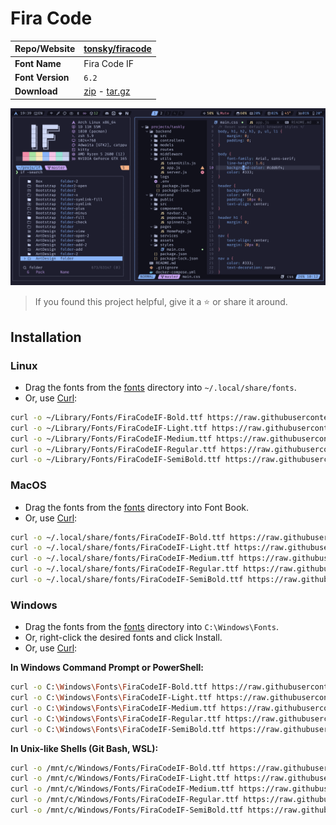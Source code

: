 <!-- SHORTCUT REFERENCE LINKS -->

[zip]: https://github.com/iconicFonts/if/releases/download/v1.1.0/Fira_Code.zip
[tar]: https://github.com/iconicFonts/if/releases/download/v1.1.0/Fira_Code.tar.gz
[url]: https://github.com/tonsky/firacode

# Fira Code

| Repo/Website     | [tonsky/firacode][url]     |
| :--------------- | :------------------------- |
| **Font Name**    | Fira Code IF               |
| **Font Version** | `6.2`                      |
| **Download**     | [zip][zip] - [tar.gz][tar] |

![Font preview](preview.png)

> If you found this project helpful, give it a :star: or share it around.

## Installation

### Linux

- Drag the fonts from the [fonts](fonts) directory into `~/.local/share/fonts`.
- Or, use [Curl](https://github.com/curl/curl):

```sh
curl -o ~/Library/Fonts/FiraCodeIF-Bold.ttf https://raw.githubusercontent.com/iconicFonts/if/main/fonts/patched/Fira_Code/fonts/FiraCodeIF-Bold.ttf
curl -o ~/Library/Fonts/FiraCodeIF-Light.ttf https://raw.githubusercontent.com/iconicFonts/if/main/fonts/patched/Fira_Code/fonts/FiraCodeIF-Light.ttf
curl -o ~/Library/Fonts/FiraCodeIF-Medium.ttf https://raw.githubusercontent.com/iconicFonts/if/main/fonts/patched/Fira_Code/fonts/FiraCodeIF-Medium.ttf
curl -o ~/Library/Fonts/FiraCodeIF-Regular.ttf https://raw.githubusercontent.com/iconicFonts/if/main/fonts/patched/Fira_Code/fonts/FiraCodeIF-Regular.ttf
curl -o ~/Library/Fonts/FiraCodeIF-SemiBold.ttf https://raw.githubusercontent.com/iconicFonts/if/main/fonts/patched/Fira_Code/fonts/FiraCodeIF-SemiBold.ttf
```

### MacOS

- Drag the fonts from the [fonts](fonts) directory into Font Book.
- Or, use [Curl](https://github.com/curl/curl):

```sh
curl -o ~/.local/share/fonts/FiraCodeIF-Bold.ttf https://raw.githubusercontent.com/iconicFonts/if/main/fonts/patched/Fira_Code/fonts/FiraCodeIF-Bold.ttf
curl -o ~/.local/share/fonts/FiraCodeIF-Light.ttf https://raw.githubusercontent.com/iconicFonts/if/main/fonts/patched/Fira_Code/fonts/FiraCodeIF-Light.ttf
curl -o ~/.local/share/fonts/FiraCodeIF-Medium.ttf https://raw.githubusercontent.com/iconicFonts/if/main/fonts/patched/Fira_Code/fonts/FiraCodeIF-Medium.ttf
curl -o ~/.local/share/fonts/FiraCodeIF-Regular.ttf https://raw.githubusercontent.com/iconicFonts/if/main/fonts/patched/Fira_Code/fonts/FiraCodeIF-Regular.ttf
curl -o ~/.local/share/fonts/FiraCodeIF-SemiBold.ttf https://raw.githubusercontent.com/iconicFonts/if/main/fonts/patched/Fira_Code/fonts/FiraCodeIF-SemiBold.ttf
```

### Windows

- Drag the fonts from the [fonts](fonts) directory into `C:\Windows\Fonts`.
- Or, right-click the desired fonts and click Install.
- Or, use [Curl](https://github.com/curl/curl):

**In Windows Command Prompt or PowerShell:**

```sh
curl -o C:\Windows\Fonts\FiraCodeIF-Bold.ttf https://raw.githubusercontent.com/iconicFonts/if/main/fonts/patched/Fira_Code/fonts/FiraCodeIF-Bold.ttf
curl -o C:\Windows\Fonts\FiraCodeIF-Light.ttf https://raw.githubusercontent.com/iconicFonts/if/main/fonts/patched/Fira_Code/fonts/FiraCodeIF-Light.ttf
curl -o C:\Windows\Fonts\FiraCodeIF-Medium.ttf https://raw.githubusercontent.com/iconicFonts/if/main/fonts/patched/Fira_Code/fonts/FiraCodeIF-Medium.ttf
curl -o C:\Windows\Fonts\FiraCodeIF-Regular.ttf https://raw.githubusercontent.com/iconicFonts/if/main/fonts/patched/Fira_Code/fonts/FiraCodeIF-Regular.ttf
curl -o C:\Windows\Fonts\FiraCodeIF-SemiBold.ttf https://raw.githubusercontent.com/iconicFonts/if/main/fonts/patched/Fira_Code/fonts/FiraCodeIF-SemiBold.ttf
```

**In Unix-like Shells (Git Bash, WSL):**

```sh
curl -o /mnt/c/Windows/Fonts/FiraCodeIF-Bold.ttf https://raw.githubusercontent.com/iconicFonts/if/main/fonts/patched/Fira_Code/fonts/FiraCodeIF-Bold.ttf
curl -o /mnt/c/Windows/Fonts/FiraCodeIF-Light.ttf https://raw.githubusercontent.com/iconicFonts/if/main/fonts/patched/Fira_Code/fonts/FiraCodeIF-Light.ttf
curl -o /mnt/c/Windows/Fonts/FiraCodeIF-Medium.ttf https://raw.githubusercontent.com/iconicFonts/if/main/fonts/patched/Fira_Code/fonts/FiraCodeIF-Medium.ttf
curl -o /mnt/c/Windows/Fonts/FiraCodeIF-Regular.ttf https://raw.githubusercontent.com/iconicFonts/if/main/fonts/patched/Fira_Code/fonts/FiraCodeIF-Regular.ttf
curl -o /mnt/c/Windows/Fonts/FiraCodeIF-SemiBold.ttf https://raw.githubusercontent.com/iconicFonts/if/main/fonts/patched/Fira_Code/fonts/FiraCodeIF-SemiBold.ttf
```
